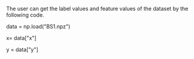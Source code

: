 The user can get the label values and feature values of the dataset by the following code. 
 
data = np.load("BS1.npz")
 
x= data["x"]
 
y = data["y"]
